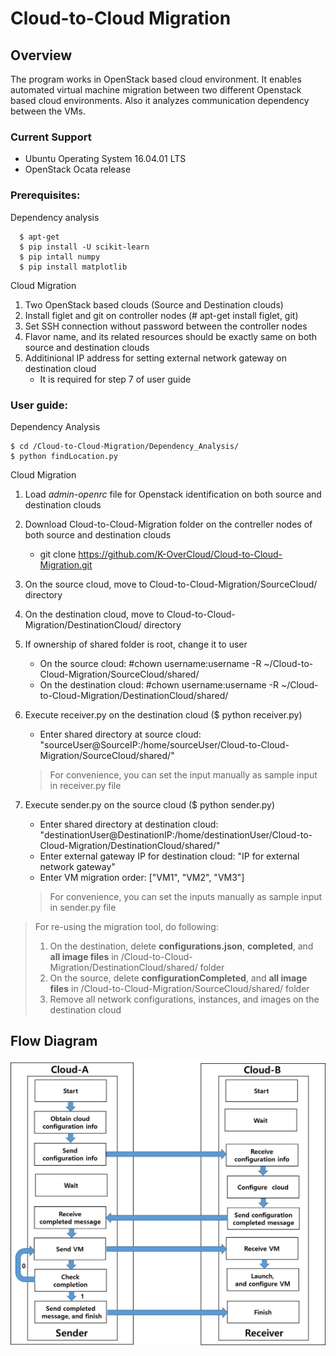 # Cloud-to-Cloud Migration 

## Overview ##
The program works in OpenStack based cloud environment. It enables automated virtual machine migration between two different Openstack based cloud environments. Also it analyzes communication dependency between the VMs. 

### Current Support ###
* Ubuntu Operating System 16.04.01 LTS
* OpenStack Ocata release

### Prerequisites: ###
Dependency analysis
```
  $ apt-get
  $ pip install -U scikit-learn
  $ pip intall numpy 
  $ pip install matplotlib  
```

Cloud Migration
1. Two OpenStack based clouds (Source and Destination clouds)
2. Install figlet and git on controller nodes  (# apt-get install figlet, git)
3. Set SSH connection without password between the controller nodes
4. Flavor name, and its related resources should be exactly same on both source and destination clouds
5. Additinional IP address for setting external network gateway on destination cloud 
   - It is required for step 7 of user guide

### User guide: ###
Dependency Analysis
```
$ cd /Cloud-to-Cloud-Migration/Dependency_Analysis/
$ python findLocation.py

```
Cloud Migration
1. Load *admin-openrc* file for Openstack identification on both source and destination clouds
2. Download Cloud-to-Cloud-Migration folder on the contreller nodes of both source and destination clouds 
   - git clone https://github.com/K-OverCloud/Cloud-to-Cloud-Migration.git
3. On the source cloud, move to Cloud-to-Cloud-Migration/SourceCloud/ directory
4. On the destination cloud, move to Cloud-to-Cloud-Migration/DestinationCloud/ directory
5. If ownership of shared folder is root, change it to user 
   - On the source cloud: #chown username:username -R ~/Cloud-to-Cloud-Migration/SourceCloud/shared/
   - On the destination cloud: #chown username:username -R ~/Cloud-to-Cloud-Migration/DestinationCloud/shared/
6. Execute receiver.py on the destination cloud ($ python receiver.py)
   - Enter shared directory at source cloud: "sourceUser@SourceIP:/home/sourceUser/Cloud-to-Cloud-Migration/SourceCloud/shared/"  
   > For convenience, you can set the input manually as sample input in receiver.py file
 
7. Execute sender.py on the source cloud ($ python sender.py)
   - Enter shared directory at destination cloud: "destinationUser@DestinationIP:/home/destinationUser/Cloud-to-Cloud-Migration/DestinationCloud/shared/"
   - Enter external gateway IP for destination cloud: "IP for external network gateway" 
   - Enter VM migration order: ["VM1", "VM2", "VM3"]
   > For convenience, you can set the inputs manually as sample input in sender.py file
 
 >  For re-using the migration tool, do following:
 >  1. On the destination, delete **configurations.json**, **completed**, and **all image files** in /Cloud-to-Cloud-Migration/DestinationCloud/shared/ folder
 >  2. On the source, delete **configurationCompleted**, and **all image files** in /Cloud-to-Cloud-Migration/SourceCloud/shared/ folder
 >  3. Remove all network configurations, instances, and images on the destination cloud 

## Flow Diagram
![Alt Text](https://raw.githubusercontent.com/K-OverCloud/Cloud-to-Cloud-Migration/master/FlowDiagram.png)


